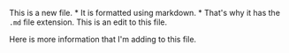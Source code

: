 This is a new file. * It is formatted using markdown. * That's why it has the `.md` file extension.
This is an edit to this file.

Here is more information that I'm adding to this file. 
